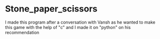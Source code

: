 # Stone_paper_scissors
I made this program after a conversation with Vansh as he wanted to make this game with the help of "c" and I made it on "python" on his recommendation
